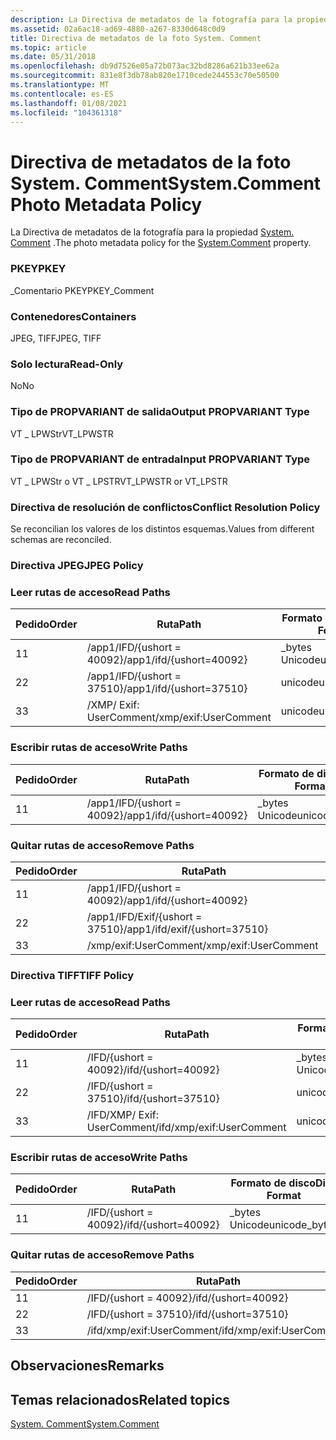 ```yaml
---
description: La Directiva de metadatos de la fotografía para la propiedad System. comment.
ms.assetid: 02a6ac18-ad69-4880-a267-8330d648c0d9
title: Directiva de metadatos de la foto System. Comment
ms.topic: article
ms.date: 05/31/2018
ms.openlocfilehash: db9d7526e05a72b073ac32bd8286a621b33ee62a
ms.sourcegitcommit: 831e8f3db78ab820e1710cede244553c70e50500
ms.translationtype: MT
ms.contentlocale: es-ES
ms.lasthandoff: 01/08/2021
ms.locfileid: "104361318"
---
```

# <a name="systemcomment-photo-metadata-policy"></a><span data-ttu-id="ebce3-103">Directiva de metadatos de la foto System. Comment</span><span class="sxs-lookup"><span data-stu-id="ebce3-103">System.Comment Photo Metadata Policy</span></span>

<span data-ttu-id="ebce3-104">La Directiva de metadatos de la fotografía para la propiedad [System. Comment](../properties/props-system-comment.md) .</span><span class="sxs-lookup"><span data-stu-id="ebce3-104">The photo metadata policy for the [System.Comment](../properties/props-system-comment.md) property.</span></span>

### <a name="pkey"></a><span data-ttu-id="ebce3-105">PKEY</span><span class="sxs-lookup"><span data-stu-id="ebce3-105">PKEY</span></span>

<span data-ttu-id="ebce3-106">\_Comentario PKEY</span><span class="sxs-lookup"><span data-stu-id="ebce3-106">PKEY\_Comment</span></span>

### <a name="containers"></a><span data-ttu-id="ebce3-107">Contenedores</span><span class="sxs-lookup"><span data-stu-id="ebce3-107">Containers</span></span>

<span data-ttu-id="ebce3-108">JPEG, TIFF</span><span class="sxs-lookup"><span data-stu-id="ebce3-108">JPEG, TIFF</span></span>

### <a name="read-only"></a><span data-ttu-id="ebce3-109">Solo lectura</span><span class="sxs-lookup"><span data-stu-id="ebce3-109">Read-Only</span></span>

<span data-ttu-id="ebce3-110">No</span><span class="sxs-lookup"><span data-stu-id="ebce3-110">No</span></span>

### <a name="output-propvariant-type"></a><span data-ttu-id="ebce3-111">Tipo de PROPVARIANT de salida</span><span class="sxs-lookup"><span data-stu-id="ebce3-111">Output PROPVARIANT Type</span></span>

<span data-ttu-id="ebce3-112">VT \_ LPWStr</span><span class="sxs-lookup"><span data-stu-id="ebce3-112">VT\_LPWSTR</span></span>

### <a name="input-propvariant-type"></a><span data-ttu-id="ebce3-113">Tipo de PROPVARIANT de entrada</span><span class="sxs-lookup"><span data-stu-id="ebce3-113">Input PROPVARIANT Type</span></span>

<span data-ttu-id="ebce3-114">VT \_ LPWStr o VT \_ LPSTR</span><span class="sxs-lookup"><span data-stu-id="ebce3-114">VT\_LPWSTR or VT\_LPSTR</span></span>

### <a name="conflict-resolution-policy"></a><span data-ttu-id="ebce3-115">Directiva de resolución de conflictos</span><span class="sxs-lookup"><span data-stu-id="ebce3-115">Conflict Resolution Policy</span></span>

<span data-ttu-id="ebce3-116">Se reconcilian los valores de los distintos esquemas.</span><span class="sxs-lookup"><span data-stu-id="ebce3-116">Values from different schemas are reconciled.</span></span>

### <a name="jpeg-policy"></a><span data-ttu-id="ebce3-117">Directiva JPEG</span><span class="sxs-lookup"><span data-stu-id="ebce3-117">JPEG Policy</span></span>

### <a name="read-paths"></a><span data-ttu-id="ebce3-118">Leer rutas de acceso</span><span class="sxs-lookup"><span data-stu-id="ebce3-118">Read Paths</span></span>



| <span data-ttu-id="ebce3-119">Pedido</span><span class="sxs-lookup"><span data-stu-id="ebce3-119">Order</span></span> | <span data-ttu-id="ebce3-120">Ruta</span><span class="sxs-lookup"><span data-stu-id="ebce3-120">Path</span></span>                                | <span data-ttu-id="ebce3-121">Formato de disco</span><span class="sxs-lookup"><span data-stu-id="ebce3-121">Disk Format</span></span>    |
|-------|-------------------------------------|----------------|
| <span data-ttu-id="ebce3-122">1</span><span class="sxs-lookup"><span data-stu-id="ebce3-122">1</span></span>     | <span data-ttu-id="ebce3-123">/app1/IFD/{ushort = 40092}</span><span class="sxs-lookup"><span data-stu-id="ebce3-123">/app1/ifd/{ushort=40092}</span></span>            | <span data-ttu-id="ebce3-124">\_bytes Unicode</span><span class="sxs-lookup"><span data-stu-id="ebce3-124">unicode\_bytes</span></span> |
| <span data-ttu-id="ebce3-125">2</span><span class="sxs-lookup"><span data-stu-id="ebce3-125">2</span></span>     | <span data-ttu-id="ebce3-126">/app1/IFD/{ushort = 37510}</span><span class="sxs-lookup"><span data-stu-id="ebce3-126">/app1/ifd/{ushort=37510}</span></span>            | <span data-ttu-id="ebce3-127">unicode</span><span class="sxs-lookup"><span data-stu-id="ebce3-127">unicode</span></span>        |
| <span data-ttu-id="ebce3-128">3</span><span class="sxs-lookup"><span data-stu-id="ebce3-128">3</span></span>     | <span data-ttu-id="ebce3-129">/XMP/ <xmpalt> Exif: UserComment</span><span class="sxs-lookup"><span data-stu-id="ebce3-129">/xmp/<xmpalt>exif:UserComment</span></span> | <span data-ttu-id="ebce3-130">unicode</span><span class="sxs-lookup"><span data-stu-id="ebce3-130">unicode</span></span>        |



 

### <a name="write-paths"></a><span data-ttu-id="ebce3-131">Escribir rutas de acceso</span><span class="sxs-lookup"><span data-stu-id="ebce3-131">Write Paths</span></span>



| <span data-ttu-id="ebce3-132">Pedido</span><span class="sxs-lookup"><span data-stu-id="ebce3-132">Order</span></span> | <span data-ttu-id="ebce3-133">Ruta</span><span class="sxs-lookup"><span data-stu-id="ebce3-133">Path</span></span>                     | <span data-ttu-id="ebce3-134">Formato de disco</span><span class="sxs-lookup"><span data-stu-id="ebce3-134">Disk Format</span></span>    |
|-------|--------------------------|----------------|
| <span data-ttu-id="ebce3-135">1</span><span class="sxs-lookup"><span data-stu-id="ebce3-135">1</span></span>     | <span data-ttu-id="ebce3-136">/app1/IFD/{ushort = 40092}</span><span class="sxs-lookup"><span data-stu-id="ebce3-136">/app1/ifd/{ushort=40092}</span></span> | <span data-ttu-id="ebce3-137">\_bytes Unicode</span><span class="sxs-lookup"><span data-stu-id="ebce3-137">unicode\_bytes</span></span> |



 

### <a name="remove-paths"></a><span data-ttu-id="ebce3-138">Quitar rutas de acceso</span><span class="sxs-lookup"><span data-stu-id="ebce3-138">Remove Paths</span></span>



| <span data-ttu-id="ebce3-139">Pedido</span><span class="sxs-lookup"><span data-stu-id="ebce3-139">Order</span></span> | <span data-ttu-id="ebce3-140">Ruta</span><span class="sxs-lookup"><span data-stu-id="ebce3-140">Path</span></span>                          |
|-------|-------------------------------|
| <span data-ttu-id="ebce3-141">1</span><span class="sxs-lookup"><span data-stu-id="ebce3-141">1</span></span>     | <span data-ttu-id="ebce3-142">/app1/IFD/{ushort = 40092}</span><span class="sxs-lookup"><span data-stu-id="ebce3-142">/app1/ifd/{ushort=40092}</span></span>      |
| <span data-ttu-id="ebce3-143">2</span><span class="sxs-lookup"><span data-stu-id="ebce3-143">2</span></span>     | <span data-ttu-id="ebce3-144">/app1/IFD/Exif/{ushort = 37510}</span><span class="sxs-lookup"><span data-stu-id="ebce3-144">/app1/ifd/exif/{ushort=37510}</span></span> |
| <span data-ttu-id="ebce3-145">3</span><span class="sxs-lookup"><span data-stu-id="ebce3-145">3</span></span>     | <span data-ttu-id="ebce3-146">/xmp/exif:UserComment</span><span class="sxs-lookup"><span data-stu-id="ebce3-146">/xmp/exif:UserComment</span></span>         |



 

### <a name="tiff-policy"></a><span data-ttu-id="ebce3-147">Directiva TIFF</span><span class="sxs-lookup"><span data-stu-id="ebce3-147">TIFF Policy</span></span>

### <a name="read-paths"></a><span data-ttu-id="ebce3-148">Leer rutas de acceso</span><span class="sxs-lookup"><span data-stu-id="ebce3-148">Read Paths</span></span>



| <span data-ttu-id="ebce3-149">Pedido</span><span class="sxs-lookup"><span data-stu-id="ebce3-149">Order</span></span> | <span data-ttu-id="ebce3-150">Ruta</span><span class="sxs-lookup"><span data-stu-id="ebce3-150">Path</span></span>                                    | <span data-ttu-id="ebce3-151">Formato de disco</span><span class="sxs-lookup"><span data-stu-id="ebce3-151">Disk Format</span></span>    |
|-------|-----------------------------------------|----------------|
| <span data-ttu-id="ebce3-152">1</span><span class="sxs-lookup"><span data-stu-id="ebce3-152">1</span></span>     | <span data-ttu-id="ebce3-153">/IFD/{ushort = 40092}</span><span class="sxs-lookup"><span data-stu-id="ebce3-153">/ifd/{ushort=40092}</span></span>                     | <span data-ttu-id="ebce3-154">\_bytes Unicode</span><span class="sxs-lookup"><span data-stu-id="ebce3-154">unicode\_bytes</span></span> |
| <span data-ttu-id="ebce3-155">2</span><span class="sxs-lookup"><span data-stu-id="ebce3-155">2</span></span>     | <span data-ttu-id="ebce3-156">/IFD/{ushort = 37510}</span><span class="sxs-lookup"><span data-stu-id="ebce3-156">/ifd/{ushort=37510}</span></span>                     | <span data-ttu-id="ebce3-157">unicode</span><span class="sxs-lookup"><span data-stu-id="ebce3-157">unicode</span></span>        |
| <span data-ttu-id="ebce3-158">3</span><span class="sxs-lookup"><span data-stu-id="ebce3-158">3</span></span>     | <span data-ttu-id="ebce3-159">/IFD/XMP/ <xmpalt> Exif: UserComment</span><span class="sxs-lookup"><span data-stu-id="ebce3-159">/ifd/xmp/<xmpalt>exif:UserComment</span></span> | <span data-ttu-id="ebce3-160">unicode</span><span class="sxs-lookup"><span data-stu-id="ebce3-160">unicode</span></span>        |



 

### <a name="write-paths"></a><span data-ttu-id="ebce3-161">Escribir rutas de acceso</span><span class="sxs-lookup"><span data-stu-id="ebce3-161">Write Paths</span></span>



| <span data-ttu-id="ebce3-162">Pedido</span><span class="sxs-lookup"><span data-stu-id="ebce3-162">Order</span></span> | <span data-ttu-id="ebce3-163">Ruta</span><span class="sxs-lookup"><span data-stu-id="ebce3-163">Path</span></span>                | <span data-ttu-id="ebce3-164">Formato de disco</span><span class="sxs-lookup"><span data-stu-id="ebce3-164">Disk Format</span></span>    |
|-------|---------------------|----------------|
| <span data-ttu-id="ebce3-165">1</span><span class="sxs-lookup"><span data-stu-id="ebce3-165">1</span></span>     | <span data-ttu-id="ebce3-166">/IFD/{ushort = 40092}</span><span class="sxs-lookup"><span data-stu-id="ebce3-166">/ifd/{ushort=40092}</span></span> | <span data-ttu-id="ebce3-167">\_bytes Unicode</span><span class="sxs-lookup"><span data-stu-id="ebce3-167">unicode\_bytes</span></span> |



 

### <a name="remove-paths"></a><span data-ttu-id="ebce3-168">Quitar rutas de acceso</span><span class="sxs-lookup"><span data-stu-id="ebce3-168">Remove Paths</span></span>



| <span data-ttu-id="ebce3-169">Pedido</span><span class="sxs-lookup"><span data-stu-id="ebce3-169">Order</span></span> | <span data-ttu-id="ebce3-170">Ruta</span><span class="sxs-lookup"><span data-stu-id="ebce3-170">Path</span></span>                      |
|-------|---------------------------|
| <span data-ttu-id="ebce3-171">1</span><span class="sxs-lookup"><span data-stu-id="ebce3-171">1</span></span>     | <span data-ttu-id="ebce3-172">/IFD/{ushort = 40092}</span><span class="sxs-lookup"><span data-stu-id="ebce3-172">/ifd/{ushort=40092}</span></span>       |
| <span data-ttu-id="ebce3-173">2</span><span class="sxs-lookup"><span data-stu-id="ebce3-173">2</span></span>     | <span data-ttu-id="ebce3-174">/IFD/{ushort = 37510}</span><span class="sxs-lookup"><span data-stu-id="ebce3-174">/ifd/{ushort=37510}</span></span>       |
| <span data-ttu-id="ebce3-175">3</span><span class="sxs-lookup"><span data-stu-id="ebce3-175">3</span></span>     | <span data-ttu-id="ebce3-176">/ifd/xmp/exif:UserComment</span><span class="sxs-lookup"><span data-stu-id="ebce3-176">/ifd/xmp/exif:UserComment</span></span> |



 

## <a name="remarks"></a><span data-ttu-id="ebce3-177">Observaciones</span><span class="sxs-lookup"><span data-stu-id="ebce3-177">Remarks</span></span>

## <a name="related-topics"></a><span data-ttu-id="ebce3-178">Temas relacionados</span><span class="sxs-lookup"><span data-stu-id="ebce3-178">Related topics</span></span>

<dl> <dt>

[<span data-ttu-id="ebce3-179">System. Comment</span><span class="sxs-lookup"><span data-stu-id="ebce3-179">System.Comment</span></span>](../properties/props-system-comment.md)
</dt> </dl>

 

 
